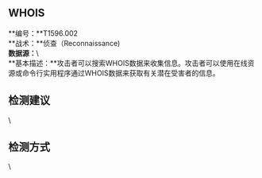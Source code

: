 ## WHOIS  
**编号：**T1596.002  
**战术：**侦查（Reconnaissance)  
**数据源：**\  
**基本描述：**攻击者可以搜索WHOIS数据来收集信息。攻击者可以使用在线资源或命令行实用程序通过WHOIS数据来获取有关潜在受害者的信息。  
## 检测建议  
\  
## 检测方式  
\
